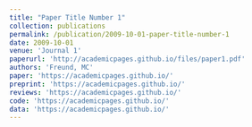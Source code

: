 ```yaml
---
title: "Paper Title Number 1"
collection: publications
permalink: /publication/2009-10-01-paper-title-number-1
date: 2009-10-01
venue: 'Journal 1'
paperurl: 'http://academicpages.github.io/files/paper1.pdf'
authors: 'Freund, MC'
paper: 'https://academicpages.github.io/'
preprint: 'https://academicpages.github.io/'
reviews: 'https://academicpages.github.io/'
code: 'https://academicpages.github.io/'
data: 'https://academicpages.github.io/'
---
```

